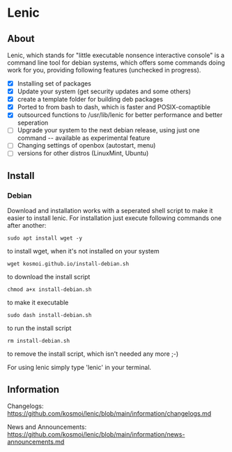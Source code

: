 # Lenic

## About

Lenic, which stands for "little executable nonsence interactive console" is a command line tool for debian systems, which offers some commands doing work for you, providing following features (unchecked in progress).

- [x] Installing set of packages
- [x] Update your system (get security updates and some others)
- [x] create a template folder for building deb packages
- [x] Ported to from bash to dash, which is faster and POSIX-comaptible
- [x] outsourced functions to /usr/lib/lenic for better performance and better seperation
- [ ] Upgrade your system to the next debian release, using just one command -- available as experimental feature
- [ ] Changing settings of openbox (autostart, menu)
- [ ] versions for other distros (LinuxMint, Ubuntu)

## Install

### Debian

Download and installation works with a seperated shell script to make it easier to install lenic. For installation just execute following commands one after another:

`sudo apt install wget -y`

to install wget, when it's not installed on your system

`wget kosmoi.github.io/install-debian.sh`

to download the install script

`chmod a+x install-debian.sh`

to make it executable

`sudo dash install-debian.sh`

to run the install script

`rm install-debian.sh`

to remove the install script, which isn't needed any more ;-)


For using lenic simply type 'lenic' in your terminal.

## Information

Changelogs: https://github.com/kosmoi/lenic/blob/main/information/changelogs.md

News and Announcements: https://github.com/kosmoi/lenic/blob/main/information/news-announcements.md
